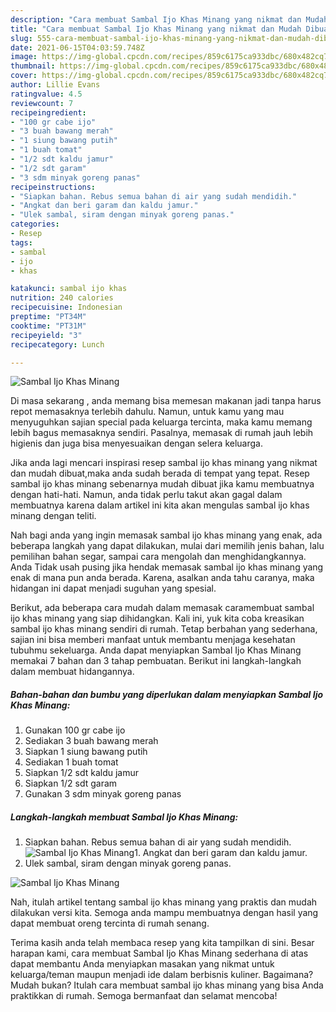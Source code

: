 ```yaml
---
description: "Cara membuat Sambal Ijo Khas Minang yang nikmat dan Mudah Dibuat"
title: "Cara membuat Sambal Ijo Khas Minang yang nikmat dan Mudah Dibuat"
slug: 555-cara-membuat-sambal-ijo-khas-minang-yang-nikmat-dan-mudah-dibuat
date: 2021-06-15T04:03:59.748Z
image: https://img-global.cpcdn.com/recipes/859c6175ca933dbc/680x482cq70/sambal-ijo-khas-minang-foto-resep-utama.jpg
thumbnail: https://img-global.cpcdn.com/recipes/859c6175ca933dbc/680x482cq70/sambal-ijo-khas-minang-foto-resep-utama.jpg
cover: https://img-global.cpcdn.com/recipes/859c6175ca933dbc/680x482cq70/sambal-ijo-khas-minang-foto-resep-utama.jpg
author: Lillie Evans
ratingvalue: 4.5
reviewcount: 7
recipeingredient:
- "100 gr cabe ijo"
- "3 buah bawang merah"
- "1 siung bawang putih"
- "1 buah tomat"
- "1/2 sdt kaldu jamur"
- "1/2 sdt garam"
- "3 sdm minyak goreng panas"
recipeinstructions:
- "Siapkan bahan. Rebus semua bahan di air yang sudah mendidih."
- "Angkat dan beri garam dan kaldu jamur."
- "Ulek sambal, siram dengan minyak goreng panas."
categories:
- Resep
tags:
- sambal
- ijo
- khas

katakunci: sambal ijo khas 
nutrition: 240 calories
recipecuisine: Indonesian
preptime: "PT34M"
cooktime: "PT31M"
recipeyield: "3"
recipecategory: Lunch

---
```



![Sambal Ijo Khas Minang](https://img-global.cpcdn.com/recipes/859c6175ca933dbc/680x482cq70/sambal-ijo-khas-minang-foto-resep-utama.jpg)

Di masa  sekarang , anda memang bisa memesan makanan jadi tanpa harus repot memasaknya terlebih dahulu. Namun, untuk kamu yang mau menyuguhkan sajian special pada keluarga tercinta, maka kamu memang lebih bagus memasaknya sendiri. Pasalnya, memasak di rumah jauh lebih higienis dan juga bisa menyesuaikan dengan selera keluarga.

Jika anda lagi mencari inspirasi resep sambal ijo khas minang yang nikmat dan mudah dibuat,maka anda sudah berada di tempat yang tepat. Resep sambal ijo khas minang  sebenarnya mudah dibuat jika kamu membuatnya dengan hati-hati. Namun, anda tidak perlu takut akan gagal dalam membuatnya 
karena dalam artikel ini kita akan mengulas sambal ijo khas minang dengan teliti.  



Nah bagi anda yang ingin memasak sambal ijo khas minang yang enak, ada beberapa langkah yang dapat dilakukan, mulai dari memilih jenis bahan, lalu pemilihan bahan segar, sampai cara mengolah dan menghidangkannya. Anda Tidak usah pusing jika hendak memasak sambal ijo khas minang yang enak di mana pun anda berada. Karena, asalkan anda  tahu caranya, maka hidangan ini dapat menjadi suguhan yang spesial.

Berikut, ada beberapa cara mudah dalam memasak caramembuat sambal ijo khas minang yang siap dihidangkan. Kali ini, yuk kita coba kreasikan sambal ijo khas minang sendiri di rumah. Tetap berbahan yang sederhana, sajian ini bisa memberi manfaat untuk membantu menjaga kesehatan tubuhmu sekeluarga. Anda dapat menyiapkan Sambal Ijo Khas Minang memakai 7 bahan dan 3 tahap pembuatan. Berikut ini langkah-langkah dalam membuat hidangannya.

<!--inarticleads1-->

##### Bahan-bahan dan bumbu yang diperlukan dalam menyiapkan Sambal Ijo Khas Minang:

1. Gunakan 100 gr cabe ijo
1. Sediakan 3 buah bawang merah
1. Siapkan 1 siung bawang putih
1. Sediakan 1 buah tomat
1. Siapkan 1/2 sdt kaldu jamur
1. Siapkan 1/2 sdt garam
1. Gunakan 3 sdm minyak goreng panas




<!--inarticleads2-->

##### Langkah-langkah membuat Sambal Ijo Khas Minang:

1. Siapkan bahan. Rebus semua bahan di air yang sudah mendidih.
<img src="https://img-global.cpcdn.com/steps/3f4b3a69e96b992f/160x128cq70/sambal-ijo-khas-minang-langkah-memasak-1-foto.jpg" alt="Sambal Ijo Khas Minang">1. Angkat dan beri garam dan kaldu jamur.
1. Ulek sambal, siram dengan minyak goreng panas.
<img src="//assets-global.cpcdn.com/assets/icons/button_play-2c75c40dde080a61004c1f40b05d8f140eaff45d7e9e6481dc71c63d2e7c4909.png" alt="Sambal Ijo Khas Minang">



Nah, itulah artikel tentang  sambal ijo khas minang  yang praktis dan mudah dilakukan versi kita. Semoga anda mampu membuatnya dengan hasil yang dapat membuat oreng tercinta di rumah senang. 

Terima kasih anda telah membaca resep yang kita tampilkan di sini. Besar harapan kami, cara membuat  Sambal Ijo Khas Minang sederhana di atas dapat membantu Anda menyiapkan masakan yang nikmat untuk keluarga/teman maupun menjadi ide dalam berbisnis kuliner. Bagaimana? Mudah bukan? Itulah cara membuat sambal ijo khas minang yang bisa Anda praktikkan di rumah. Semoga bermanfaat dan selamat mencoba!

